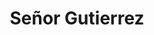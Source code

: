 ---
title: "Señor Gutierrez"
url: /ciudad-autonoma-de-buenos-aires/senor-gutierrez/
shop: mascotas
---